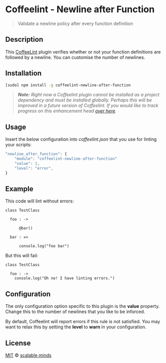 Coffeelint - Newline after Function
=================================

> Validate a newline policy after every function definition

## Description

This [CoffeeLint](http://www.coffeelint.org) plugin verifies whether or not your function definitions are followed by a newline. You can customise the number of newlines.

## Installation

```sh
[sudo] npm install -g coffeelint-newline-after-function
```
> ***Note:*** *Right now a Coffeelint plugin cannot be installed as a project dependency and must be installed globally. Perhaps this will be improved in a future version of Coffeelint. If you would like to track progress on this enhancement head [over here](https://github.com/clutchski/coffeelint/issues/210).*

## Usage

Insert the below configuration into *coffeelint.json* that you use for linting your scripts:

```js
"newline_after_function": {
    "module": "coffeelint-newline-after-function"
    "value": 1,
    "level": "error",
}
```
## Example

This code will lint without errors:

```
class TestClass

  foo : ->

      @bar()

  bar : =>

      console.log("foo bar")
```

But this will fail:

```
class TestClass

  foo : ->
    console.log("Oh no! I have linting errors.")
```

## Configuration

The only configuration option specific to this plugin is the **value** property. Change this to the number of newlines that you like to be inforced.

By default, Coffeelint will report errors if this rule is not satisfied. You may want to relax this by setting the **level** to **warn** in your configuration.



## License

[MIT](en.wikipedia.org/wiki/MIT_License) © [scalable minds](http://scm.io)

